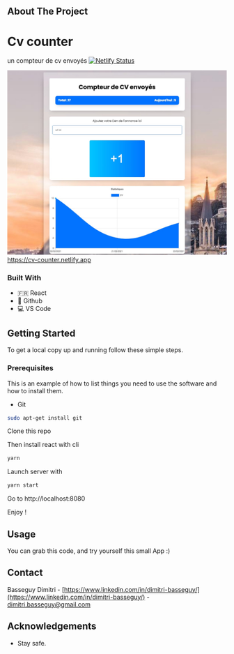 ## About The Project 
# Cv counter

un compteur de cv envoyés
[![Netlify Status](https://api.netlify.com/api/v1/badges/8be87b7a-ec30-499a-af0d-a7be9c821596/deploy-status)](https://app.netlify.com/sites/cv-counter/deploys)

![](screenshot.jpg)
https://cv-counter.netlify.app
### Built With

* :fr: React
* 🐙 Github
* 💻 VS Code

<!-- GETTING STARTED -->
## Getting Started

To get a local copy up and running follow these simple steps.

### Prerequisites

This is an example of how to list things you need to use the software and how to install them.
* Git
```sh
sudo apt-get install git
```

Clone this repo 

Then install react with cli
```sh
yarn
```
Launch server with
```sh
yarn start
```
Go to http://localhost:8080

Enjoy !

## Usage

You can grab this code, and try yourself this small App :)


<!-- CONTACT -->
## Contact

Basseguy Dimitri - [https://www.linkedin.com/in/dimitri-basseguy/](https://www.linkedin.com/in/dimitri-basseguy/) - dimitri.basseguy@gmail.com

<!-- ACKNOWLEDGEMENTS -->
## Acknowledgements

* Stay safe.

